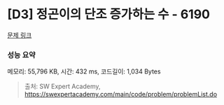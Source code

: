 # [D3] 정곤이의 단조 증가하는 수 - 6190 

[문제 링크](https://swexpertacademy.com/main/code/problem/problemDetail.do?contestProbId=AWcPjEuKAFgDFAU4) 

### 성능 요약

메모리: 55,796 KB, 시간: 432 ms, 코드길이: 1,034 Bytes



> 출처: SW Expert Academy, https://swexpertacademy.com/main/code/problem/problemList.do